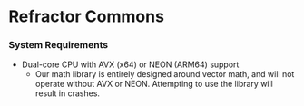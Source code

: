# Refractor Commons

### System Requirements

- Dual-core CPU with AVX (x64) or NEON (ARM64) support
  - Our math library is entirely designed around vector math, and will not
    operate without AVX or NEON. Attempting to use the library will result
    in crashes.